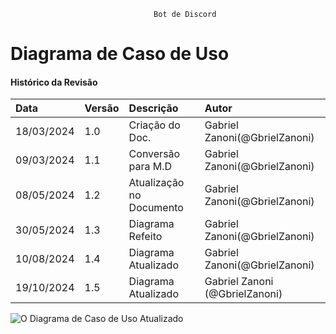 									Bot de Discord
# Diagrama de Caso de Uso
 
#### Histórico da Revisão
| Data   | Versão       | Descrição  |  Autor  |
| :---------- | :--------- | :-------------------------------- | :-------------------------------- |
| 18/03/2024 | 1.0 | Criação do Doc.| Gabriel Zanoni(@GbrielZanoni) |
| 09/03/2024 | 1.1 | Conversão para M.D| Gabriel Zanoni(@GbrielZanoni)|
| 08/05/2024 | 1.2 | Atualização no Documento | Gabriel Zanoni(@GbrielZanoni)|
| 30/05/2024 | 1.3 | Diagrama Refeito  | Gabriel Zanoni(@GbrielZanoni)|
| 10/08/2024 | 1.4 | Diagrama Atualizado  | Gabriel Zanoni(@GbrielZanoni)|
| 19/10/2024 | 1.5 | Diagrama Atualizado  | Gabriel Zanoni (@GbrielZanoni)    |

![O Diagrama de Caso de Uso Atualizado](https://i.imgur.com/tDQM0qv.png)